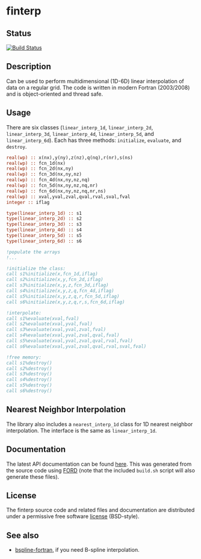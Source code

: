 finterp
======

## Status

[![Build Status](https://img.shields.io/travis/jacobwilliams/finterp/master.svg?style=plastic)](https://travis-ci.org/jacobwilliams/finterp)

## Description

Can be used to perform multidimensional (1D-6D) linear interpolation of data on a regular grid. The code is written in modern Fortran (2003/2008) and is object-oriented and thread safe.

## Usage

There are six classes (`linear_interp_1d`, `linear_interp_2d`, `linear_interp_3d`, `linear_interp_4d`, `linear_interp_5d`, and `linear_interp_6d`). Each has three methods: `initialize`, `evaluate`, and `destroy`.

```fortran
real(wp) :: x(nx),y(ny),z(nz),q(nq),r(nr),s(ns)
real(wp) :: fcn_1d(nx)
real(wp) :: fcn_2d(nx,ny)
real(wp) :: fcn_3d(nx,ny,nz)
real(wp) :: fcn_4d(nx,ny,nz,nq)
real(wp) :: fcn_5d(nx,ny,nz,nq,nr)
real(wp) :: fcn_6d(nx,ny,nz,nq,nr,ns)
real(wp) :: xval,yval,zval,qval,rval,sval,fval
integer :: iflag

type(linear_interp_1d) :: s1
type(linear_interp_2d) :: s2
type(linear_interp_3d) :: s3
type(linear_interp_4d) :: s4
type(linear_interp_5d) :: s5
type(linear_interp_6d) :: s6

!populate the arrays
!...

!initialize the class:
call s1%initialize(x,fcn_1d,iflag)
call s2%initialize(x,y,fcn_2d,iflag)
call s3%initialize(x,y,z,fcn_3d,iflag)
call s4%initialize(x,y,z,q,fcn_4d,iflag)
call s5%initialize(x,y,z,q,r,fcn_5d,iflag)
call s6%initialize(x,y,z,q,r,s,fcn_6d,iflag)

!interpolate:
call s1%evaluate(xval,fval)
call s2%evaluate(xval,yval,fval)
call s3%evaluate(xval,yval,zval,fval)
call s4%evaluate(xval,yval,zval,qval,fval)
call s5%evaluate(xval,yval,zval,qval,rval,fval)
call s6%evaluate(xval,yval,zval,qval,rval,sval,fval)

!free memory:
call s1%destroy()
call s2%destroy()
call s3%destroy()
call s4%destroy()
call s5%destroy()
call s6%destroy()
```

## Nearest Neighbor Interpolation

The library also includes a `nearest_interp_1d` class for 1D nearest neighbor interpolation. The interface is the same as `linear_interp_1d`.


## Documentation

The latest API documentation can be found [here](http://jacobwilliams.github.io/finterp/). This was generated from the source code using [FORD](https://github.com/cmacmackin/ford) (note that the included `build.sh` script will also generate these files).

## License

The finterp source code and related files and documentation are distributed under a permissive free software [license](https://github.com/jacobwilliams/finterp/blob/master/LICENSE) (BSD-style).

## See also

 * [bspline-fortran](https://github.com/jacobwilliams/bspline-fortran), if you need B-spline interpolation.
